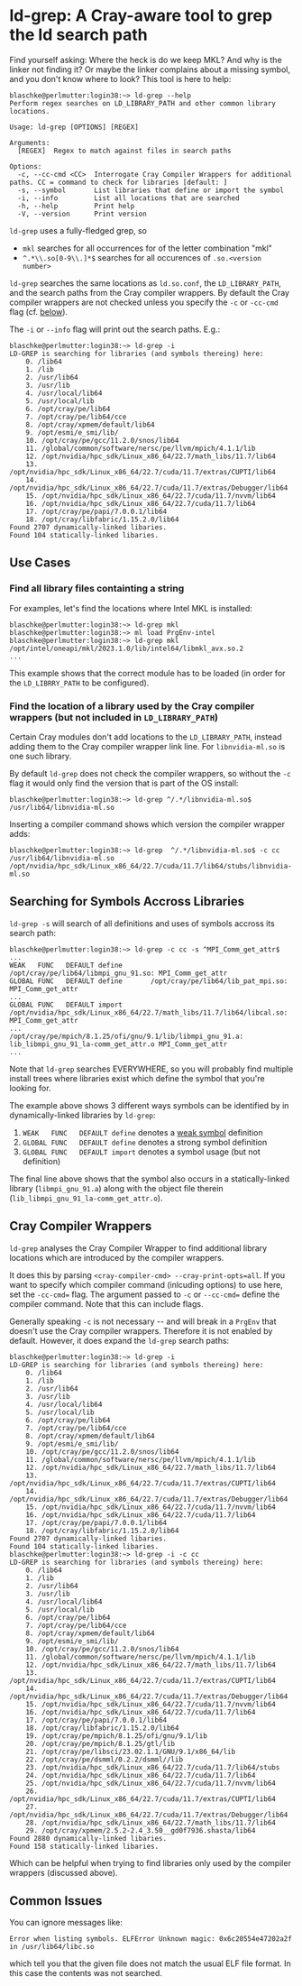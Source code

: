 # ld-grep: A Cray-aware tool to grep the ld search path

Find yourself asking: Where the heck is do we keep MKL? And why is the linker
not finding it?  Or maybe the linker complains about a missing symbol, and you
don't know where to look? This tool is here to help:

```
blaschke@perlmutter:login38:~> ld-grep --help
Perform regex searches on LD_LIBRARY_PATH and other common library locations.

Usage: ld-grep [OPTIONS] [REGEX]

Arguments:
  [REGEX]  Regex to match against files in search paths

Options:
  -c, --cc-cmd <CC>  Interrogate Cray Compiler Wrappers for additional paths. CC = command to check for libraries [default: ]
  -s, --symbol       List libraries that define or import the symbol
  -i, --info         List all locations that are searched
  -h, --help         Print help
  -V, --version      Print version
```

`ld-grep` uses a fully-fledged grep, so 
- `mkl` searches for all occurrences for of the letter combination "mkl"
- `^.*\\.so[0-9\\.]*$` searches for all occurences of `.so.<version number>`

`ld-grep` searches the same locations as `ld.so.conf`, the `LD_LIBRARY_PATH`,
and the search paths from the Cray compiler wrappers. By default the Cray
compiler wrappers are not checked unless you specify the `-c` or `-cc-cmd` flag
(cf. [below](#cray-compiler-wrappers)).

The `-i` or `--info` flag will print out the search paths. E.g.:

```
blaschke@perlmutter:login38:~> ld-grep -i
LD-GREP is searching for libraries (and symbols thereing) here: 
    0. /lib64
    1. /lib
    2. /usr/lib64
    3. /usr/lib
    4. /usr/local/lib64
    5. /usr/local/lib
    6. /opt/cray/pe/lib64
    7. /opt/cray/pe/lib64/cce
    8. /opt/cray/xpmem/default/lib64
    9. /opt/esmi/e_smi/lib/
    10. /opt/cray/pe/gcc/11.2.0/snos/lib64
    11. /global/common/software/nersc/pe/llvm/mpich/4.1.1/lib
    12. /opt/nvidia/hpc_sdk/Linux_x86_64/22.7/math_libs/11.7/lib64
    13. /opt/nvidia/hpc_sdk/Linux_x86_64/22.7/cuda/11.7/extras/CUPTI/lib64
    14. /opt/nvidia/hpc_sdk/Linux_x86_64/22.7/cuda/11.7/extras/Debugger/lib64
    15. /opt/nvidia/hpc_sdk/Linux_x86_64/22.7/cuda/11.7/nvvm/lib64
    16. /opt/nvidia/hpc_sdk/Linux_x86_64/22.7/cuda/11.7/lib64
    17. /opt/cray/pe/papi/7.0.0.1/lib64
    18. /opt/cray/libfabric/1.15.2.0/lib64
Found 2707 dynamically-linked libaries.
Found 104 statically-linked libaries.
```

## Use Cases

### Find all library files containting a string

For examples, let's find the locations where Intel MKL is installed:

```
blaschke@perlmutter:login38:~> ld-grep mkl
blaschke@perlmutter:login38:~> ml load PrgEnv-intel
blaschke@perlmutter:login38:~> ld-grep mkl
/opt/intel/oneapi/mkl/2023.1.0/lib/intel64/libmkl_avx.so.2
...
```

This example shows that the correct module has to be loaded (in order for the
`LD_LIBRRY_PATH` to be configured).

### Find the location of a library used by the Cray compiler wrappers (but not included in `LD_LIBRARY_PATH`)

Certain Cray modules don't add locations to the `LD_LIBRARY_PATH`, instead
adding them to the Cray compiler wrapper link line. For `libnvidia-ml.so` is one
such library.

By default `ld-grep` does not check the compiler wrappers, so without the `-c`
flag it would only find the version that is part of the OS install:

```
blaschke@perlmutter:login38:~> ld-grep ^/.*/libnvidia-ml.so$
/usr/lib64/libnvidia-ml.so
```

Inserting a compiler command shows which version the compiler wrapper adds:

```
blaschke@perlmutter:login38:~> ld-grep  ^/.*/libnvidia-ml.so$ -c cc
/usr/lib64/libnvidia-ml.so
/opt/nvidia/hpc_sdk/Linux_x86_64/22.7/cuda/11.7/lib64/stubs/libnvidia-ml.so
```

## Searching for Symbols Accross Libraries

`ld-grep -s` will search of all definitions and uses of symbols accross its
search path:

```
blaschke@perlmutter:login38:~> ld-grep -c cc -s ^MPI_Comm_get_attr$
...
WEAK   FUNC   DEFAULT define       /opt/cray/pe/lib64/libmpi_gnu_91.so: MPI_Comm_get_attr
GLOBAL FUNC   DEFAULT define       /opt/cray/pe/lib64/lib_pat_mpi.so: MPI_Comm_get_attr
...
GLOBAL FUNC   DEFAULT import       /opt/nvidia/hpc_sdk/Linux_x86_64/22.7/math_libs/11.7/lib64/libcal.so: MPI_Comm_get_attr
...
/opt/cray/pe/mpich/8.1.25/ofi/gnu/9.1/lib/libmpi_gnu_91.a: lib_libmpi_gnu_91_la-comm_get_attr.o MPI_Comm_get_attr
...
```

Note that `ld-grep` searches EVERYWHERE, so you will probably find multiple
install trees where libraries exist which define the symbol that you're looking
for.

The example above shows 3 different ways symbols can be identified by in
dynamically-linked libraries by `ld-grep`:
1. `WEAK   FUNC   DEFAULT define` denotes a [weak symbol](https://en.wikipedia.org/wiki/Weak_symbol) definition
2. `GLOBAL FUNC   DEFAULT define` denotes a strong symbol definition
3. `GLOBAL FUNC   DEFAULT import` denotes a symbol usage (but not definition)

The final line above shows that the symbol also occurs in a statically-linked
library (`libmpi_gnu_91.a`) along with the object file therein
(`lib_libmpi_gnu_91_la-comm_get_attr.o`).

## Cray Compiler Wrappers

`ld-grep` analyses the Cray Compiler Wrapper to find additional library
locations which are introduced by the compiler wrappers.

It does this by parsing `<cray-compiler-cmd> --cray-print-opts=all`.
If you want to specify which compiler command (inlcuding options) to use here,
set the `-cc-cmd=` flag. The argument passed to `-c` or `--cc-cmd=` define the
compiler command. Note that this can include flags.

Generally speaking `-c` is not necessary -- and will break in a `PrgEnv` that
doesn't use the Cray compiler wrappers. Therefore it is not enabled by default.
However, it does expand the `ld-grep` search paths:

```
blaschke@perlmutter:login38:~> ld-grep -i
LD-GREP is searching for libraries (and symbols thereing) here: 
    0. /lib64
    1. /lib
    2. /usr/lib64
    3. /usr/lib
    4. /usr/local/lib64
    5. /usr/local/lib
    6. /opt/cray/pe/lib64
    7. /opt/cray/pe/lib64/cce
    8. /opt/cray/xpmem/default/lib64
    9. /opt/esmi/e_smi/lib/
    10. /opt/cray/pe/gcc/11.2.0/snos/lib64
    11. /global/common/software/nersc/pe/llvm/mpich/4.1.1/lib
    12. /opt/nvidia/hpc_sdk/Linux_x86_64/22.7/math_libs/11.7/lib64
    13. /opt/nvidia/hpc_sdk/Linux_x86_64/22.7/cuda/11.7/extras/CUPTI/lib64
    14. /opt/nvidia/hpc_sdk/Linux_x86_64/22.7/cuda/11.7/extras/Debugger/lib64
    15. /opt/nvidia/hpc_sdk/Linux_x86_64/22.7/cuda/11.7/nvvm/lib64
    16. /opt/nvidia/hpc_sdk/Linux_x86_64/22.7/cuda/11.7/lib64
    17. /opt/cray/pe/papi/7.0.0.1/lib64
    18. /opt/cray/libfabric/1.15.2.0/lib64
Found 2707 dynamically-linked libaries.
Found 104 statically-linked libaries.
blaschke@perlmutter:login38:~> ld-grep -i -c cc
LD-GREP is searching for libraries (and symbols thereing) here: 
    0. /lib64
    1. /lib
    2. /usr/lib64
    3. /usr/lib
    4. /usr/local/lib64
    5. /usr/local/lib
    6. /opt/cray/pe/lib64
    7. /opt/cray/pe/lib64/cce
    8. /opt/cray/xpmem/default/lib64
    9. /opt/esmi/e_smi/lib/
    10. /opt/cray/pe/gcc/11.2.0/snos/lib64
    11. /global/common/software/nersc/pe/llvm/mpich/4.1.1/lib
    12. /opt/nvidia/hpc_sdk/Linux_x86_64/22.7/math_libs/11.7/lib64
    13. /opt/nvidia/hpc_sdk/Linux_x86_64/22.7/cuda/11.7/extras/CUPTI/lib64
    14. /opt/nvidia/hpc_sdk/Linux_x86_64/22.7/cuda/11.7/extras/Debugger/lib64
    15. /opt/nvidia/hpc_sdk/Linux_x86_64/22.7/cuda/11.7/nvvm/lib64
    16. /opt/nvidia/hpc_sdk/Linux_x86_64/22.7/cuda/11.7/lib64
    17. /opt/cray/pe/papi/7.0.0.1/lib64
    18. /opt/cray/libfabric/1.15.2.0/lib64
    19. /opt/cray/pe/mpich/8.1.25/ofi/gnu/9.1/lib
    20. /opt/cray/pe/mpich/8.1.25/gtl/lib
    21. /opt/cray/pe/libsci/23.02.1.1/GNU/9.1/x86_64/lib
    22. /opt/cray/pe/dsmml/0.2.2/dsmml//lib
    23. /opt/nvidia/hpc_sdk/Linux_x86_64/22.7/cuda/11.7/lib64/stubs
    24. /opt/nvidia/hpc_sdk/Linux_x86_64/22.7/cuda/11.7/lib64
    25. /opt/nvidia/hpc_sdk/Linux_x86_64/22.7/cuda/11.7/nvvm/lib64
    26. /opt/nvidia/hpc_sdk/Linux_x86_64/22.7/cuda/11.7/extras/CUPTI/lib64
    27. /opt/nvidia/hpc_sdk/Linux_x86_64/22.7/cuda/11.7/extras/Debugger/lib64
    28. /opt/nvidia/hpc_sdk/Linux_x86_64/22.7/math_libs/11.7/lib64
    29. /opt/cray/xpmem/2.5.2-2.4_3.50__gd0f7936.shasta/lib64
Found 2880 dynamically-linked libaries.
Found 158 statically-linked libaries.
```

Which can be helpful when trying to find libraries only used by the compiler
wrappers (discussed above).

## Common Issues

You can ignore messages like:
```
Error when listing symbols. ELFError Unknown magic: 0x6c20554e47202a2f in /usr/lib64/libc.so
```
which tell you that the given file does not match the usual ELF file format. In
this case the contents was not searched.
